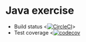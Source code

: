 # Java exercise

- Build status <[![CircleCI](https://circleci.com/gh/nguyenduykhanh1025/ExerciseJava.svg?style=svg)](https://circleci.com/gh/nguyenduykhanh1025/ExerciseJava)>
- Test coverage <[![codecov](https://codecov.io/gh/nguyenduykhanh1025/ExerciseJava/branch/master/graph/badge.svg)](https://codecov.io/gh/nguyenduykhanh1025/ExerciseJava)
>